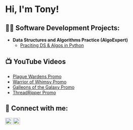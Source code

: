 <h1>Hi, I'm Tony!

<h2>👨‍💻 Software Development Projects:</h2>

- <b>Data Structures and Algorithms Practice (AlgoExpert)</b>
  - [Praciting DS & Algos in Python](https://github.com/joshmadakor1/Algorithms-Practice)

<h2>📺 YouTube Videos</h2>

- [Plague Wardens Promo](https://www.youtube.com/watch?v=79LJR51OfgE)
- [Warrior of Whimsy Promo](https://www.youtube.com/watch?v=wqK0F7rC_V0&t=7s)
- [Galleons of the Galaxy Promo](https://www.youtube.com/watch?v=7ZX9Q1flWqc&t=1s)
- [ThreadRipper Promo](https://www.youtube.com/watch?v=aIZstB7jt94)

<h2> 🤳 Connect with me:</h2>

[<img align="left" alt="TonyRoldan | YouTube" width="22px" src="https://cdn.jsdelivr.net/npm/simple-icons@v3/icons/youtube.svg" />][youtube]
[<img align="left" alt="TonyRoldan | LinkedIn" width="22px" src="https://cdn.jsdelivr.net/npm/simple-icons@v3/icons/linkedin.svg" />][linkedin]

[youtube]: https://www.youtube.com/@AntonioRoldanGameDev
[linkedin]: https://www.linkedin.com/in/antoniogroldan/
